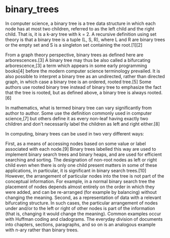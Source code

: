 # binary_trees

In computer science, a binary tree is a tree data structure in which each node has at most two children, referred to as the left child and the right child. That is, it is a k-ary tree with k = 2. A recursive definition using set theory is that a binary tree is a tuple (L, S, R), where L and R are binary trees or the empty set and S is a singleton set containing the root.[1][2]

From a graph theory perspective, binary trees as defined here are arborescences.[3] A binary tree may thus be also called a bifurcating arborescence,[3] a term which appears in some early programming books[4] before the modern computer science terminology prevailed. It is also possible to interpret a binary tree as an undirected, rather than directed graph, in which case a binary tree is an ordered, rooted tree.[5] Some authors use rooted binary tree instead of binary tree to emphasize the fact that the tree is rooted, but as defined above, a binary tree is always rooted.[6]

In mathematics, what is termed binary tree can vary significantly from author to author. Some use the definition commonly used in computer science,[7] but others define it as every non-leaf having exactly two children and don't necessarily label the children as left and right either.[8]

In computing, binary trees can be used in two very different ways:

First, as a means of accessing nodes based on some value or label associated with each node.[9] Binary trees labelled this way are used to implement binary search trees and binary heaps, and are used for efficient searching and sorting. The designation of non-root nodes as left or right child even when there is only one child present matters in some of these applications, in particular, it is significant in binary search trees.[10] However, the arrangement of particular nodes into the tree is not part of the conceptual information. For example, in a normal binary search tree the placement of nodes depends almost entirely on the order in which they were added, and can be re-arranged (for example by balancing) without changing the meaning.
Second, as a representation of data with a relevant bifurcating structure. In such cases, the particular arrangement of nodes under and/or to the left or right of other nodes is part of the information (that is, changing it would change the meaning). Common examples occur with Huffman coding and cladograms. The everyday division of documents into chapters, sections, paragraphs, and so on is an analogous example with n-ary rather than binary trees.

